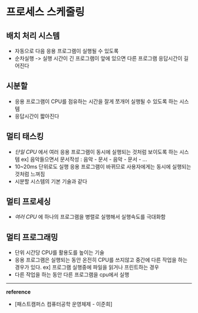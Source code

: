 # 프로세스 스케줄링

## 배치 처리 시스템
- 자동으로 다음 응용 프로그램이 실행될 수 있도록
- 순차실행 -> 실행 시간이 긴 프로그램이 앞에 있으면 다른 프로그램 응답시간이 길어진다

## 시분할
- 응용 프로그램이 CPU를 점유하는 시간을 잘게 쪼개어 실행될 수 있도록 하는 시스템
- 응답시간이 짧아진다

## 멀티 태스킹
- _단일 CPU_ 에서 여러 응용 프로그램이 동시에 실행되는 것처럼 보이도록 하는 시스템
ex] 음악들으면서 문서작성 : 음악 - 문서 - 음악 - 문서 - ...
- 10~20ms 단위로도 실행 응용 프로그램이 바뀌므로 사용자에게는 동시에 실행되는 것처럼 느껴짐
- 시분할 시스템의 기본 기술과 같다

## 멀티 프로세싱
- _여러 CPU_ 에 하나의 프로그램을 병렬로 실행해서 실행속도를 극대화함

## 멀티 프로그래밍
- 단위 시간당 CPU를 활용도를 높이는 기술
- 응용 프로그램은 실행되는 동안 온전히 CPU를 쓰지않고 중간에 다른 작업을 하는 경우가 있다. 
ex] 프로그램 실행중에 파일을 읽거나 프린트하는 경우
- 다른 작업을 하는 동안 다른 프로그램을 cpu에서 실행

---
__reference__
- [패스트캠퍼스 컴퓨터공학 운영체제 - 이준희]